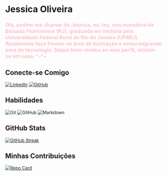 # Jessica Oliveira
### <font color='pink'> Olá, podem me chamar de Jéssica, ou Jey, sou moradora da Baixada Fluminense (RJ), graduada em história pela Universidade Federal Rural do Rio de Janeiro (UFRRJ). Atualmente faço freelas na área de ilustração e estou migrando para de tecnologia. Sejam bem-vindos ao meu perfil, sintam-se em casa. ^-^~ </font>
## Conecte-se Comigo
[![LinkedIn](https://img.shields.io/badge/LinkedIn-d998a0?style=for-the-badge&logo=linkedin&logoColor=fff)](https://www.linkedin.com/in/jessica-cardoso-de-oliveira-b6884022b/)
[![GitHub](https://img.shields.io/badge/GitHub-d998a0?style=for-the-badge&logo=GitHub&logoColor=fff)](https://github.com/JeyOliveira/)

## Habilidades
![Git](https://img.shields.io/badge/Git-d998a0?style=for-the-badge&logo=git&logoColor=fff)
![GitHub](https://img.shields.io/badge/GitHub-d998a0?style=for-the-badge&logo=github&logoColor=fff)
![Markdown](https://img.shields.io/badge/Markdown-d998a0?style=for-the-badge&logo=markdown)
## GitHub Stats
[![GitHub Streak](https://streak-stats.demolab.com/?user=JeyOliveira&theme=bear&background=d998a0&border=fff&dates=fff)](https://git.io/streak-stats)

## Minhas Contribuições
[![Repo Card](https://github-readme-stats.vercel.app/api/pin/?username=JeyOliveira&repo=dio-lab-open-source&bg_color=d998a0&border_color=fff&show_icons=true&icon_color=30A3DC&title_color=ff1493&text_color=FFF)](https://github.com/JeyOliveira/dio-lab-open-source)